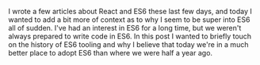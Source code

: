 I wrote a few articles about React and ES6 these last few days, and today I wanted to add a bit more of context as to why I seem to be super into ES6 all of sudden. I've had an interest in ES6 for a long time, but we weren't always prepared to write code in ES6\. In this post I wanted to briefly touch on the history of ES6 tooling and why I believe that today we're in a much better place to adopt ES6 than where we were half a year ago.
